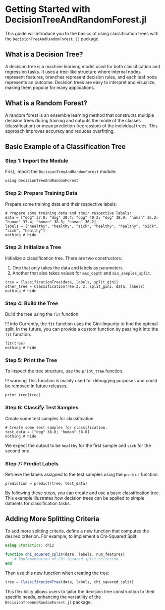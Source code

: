 
# Getting Started with DecisionTreeAndRandomForest.jl

This guide will introduce you to the basics of using classification trees with the `DecisionTreeAndRandomForest.jl` package.

## What is a Decision Tree?

A decision tree is a machine learning model used for both classification and regression tasks. It uses a tree-like structure where internal nodes represent features, branches represent decision rules, and each leaf node represents an outcome. Decision trees are easy to interpret and visualize, making them popular for many applications.

## What is a Random Forest?

A random forest is an ensemble learning method that constructs multiple decision trees during training and outputs the mode of the classes (classification) or mean prediction (regression) of the individual trees. This approach improves accuracy and reduces overfitting.

## Basic Example of a Classification Tree

### Step 1: Import the Module

First, import the `DecisionTreeAndRandomForest` module:

```@example 1
using DecisionTreeAndRandomForest
```

### Step 2: Prepare Training Data

Prepare some training data and their respective labels:

```@example 1
# Prepare some training data and their respective labels:
data = ["dog" 37.0; "dog" 38.4; "dog" 40.2; "dog" 38.9; "human" 36.2; "human" 37.4; "human" 38.8; "human" 36.2]
labels = ["healthy", "healthy", "sick", "healthy", "healthy", "sick", "sick", "healthy"]
nothing # hide
```

### Step 3: Initialize a Tree

Initialize a classification tree. There are two constructors:
1. One that only takes the data and labels as parameters.
2. Another that also takes values for `max_depth` and `min_samples_split`.

```@example 1
tree = ClassificationTree(data, labels, split_gini)
other_tree = ClassificationTree(3, 2, split_gini, data, labels)
nothing # hide
```

### Step 4: Build the Tree

Build the tree using the `fit` function.

!!! info
    Currently, the `fit` function uses the Gini-Impurity to find the optimal split. In the future, you can provide a custom function by passing it into the `fit` function.

```@example 1
fit(tree)
nothing # hide
```

### Step 5: Print the Tree

To inspect the tree structure, use the `print_tree` function.

!!! warning
    This function is mainly used for debugging purposes and could be removed in future releases.

```@example 1
print_tree(tree)
```

### Step 6: Classify Test Samples

Create some test samples for classification.

```@example 1
# Create some test samples for classification.
test_data = ["dog" 38.0; "human" 38.0]
nothing # hide
```

We expect the output to be `healthy` for the first sample and `sick` for the second one.

### Step 7: Predict Labels

Retrieve the labels assigned to the test samples using the `predict` function.

```@example 1
prediction = predict(tree, test_data)
```

By following these steps, you can create and use a basic classification tree. This example illustrates how decision trees can be applied to simple datasets for classification tasks.

## Adding More Splitting Criteria

To add more splitting criteria, define a new function that computes the desired criterion. For example, to implement a Chi-Squared Split:

```julia
using Statistics: chi2

function chi_squared_split(data, labels, num_features)
    # Implementation of Chi-Squared split criterion
end
```

Then use this new function when creating the tree:

```julia
tree = ClassificationTree(data, labels, chi_squared_split)
```

This flexibility allows users to tailor the decision tree construction to their specific needs, enhancing the versatility of the `DecisionTreeAndRandomForest.jl` package.
```
```
